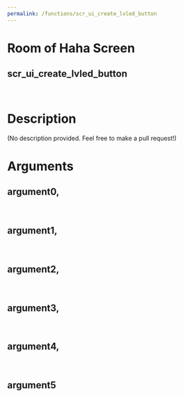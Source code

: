 ```yaml
---
permalink: /functions/scr_ui_create_lvled_button
---
```

# Room of Haha Screen  
## scr_ui_create_lvled_button  
&nbsp;  
# Description  
(No description provided. Feel free to make a pull request!) 
&nbsp;  
# Arguments
## argument0, 

&nbsp;  
## argument1, 

&nbsp;  
## argument2, 

&nbsp;  
## argument3, 

&nbsp;  
## argument4, 

&nbsp;  
## argument5

&nbsp;  


